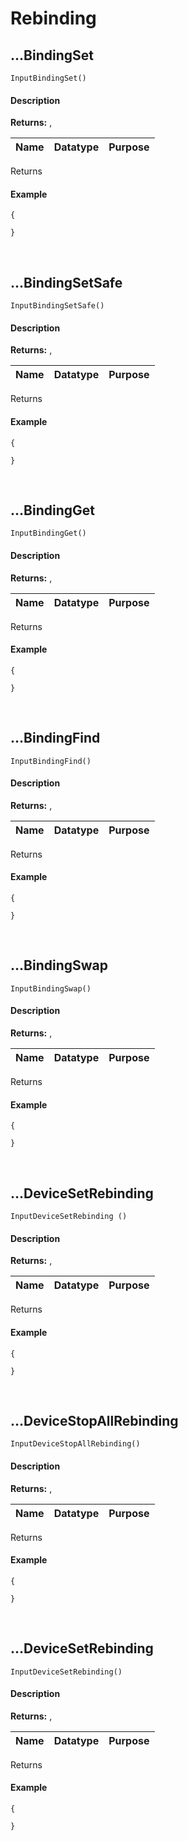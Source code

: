 # Rebinding

## …BindingSet

`InputBindingSet()`

<!-- tabs:start -->

#### **Description**

**Returns:** ,

|Name           |Datatype|Purpose                                             |
|---------------|--------|----------------------------------------------------|

Returns 

#### **Example**

```gml
{
	
}
```

<!-- tabs:end -->

&nbsp;

## …BindingSetSafe

`InputBindingSetSafe()`

<!-- tabs:start -->

#### **Description**

**Returns:** ,

|Name           |Datatype|Purpose                                             |
|---------------|--------|----------------------------------------------------|

Returns 

#### **Example**

```gml
{
	
}
```

<!-- tabs:end -->

&nbsp;

## …BindingGet

`InputBindingGet()`

<!-- tabs:start -->

#### **Description**

**Returns:** ,

|Name           |Datatype|Purpose                                             |
|---------------|--------|----------------------------------------------------|

Returns 

#### **Example**

```gml
{
	
}
```

<!-- tabs:end -->

&nbsp;

## …BindingFind

`InputBindingFind()`

<!-- tabs:start -->

#### **Description**

**Returns:** ,

|Name           |Datatype|Purpose                                             |
|---------------|--------|----------------------------------------------------|

Returns 

#### **Example**

```gml
{
	
}
```

<!-- tabs:end -->

&nbsp;

## …BindingSwap

`InputBindingSwap()`

<!-- tabs:start -->

#### **Description**

**Returns:** ,

|Name           |Datatype|Purpose                                             |
|---------------|--------|----------------------------------------------------|

Returns 

#### **Example**

```gml
{
	
}
```

<!-- tabs:end -->

&nbsp;

## …DeviceSetRebinding

`InputDeviceSetRebinding ()`

<!-- tabs:start -->

#### **Description**

**Returns:** ,

|Name           |Datatype|Purpose                                             |
|---------------|--------|----------------------------------------------------|

Returns 

#### **Example**

```gml
{
	
}
```

<!-- tabs:end -->

&nbsp;

## …DeviceStopAllRebinding

`InputDeviceStopAllRebinding()`

<!-- tabs:start -->

#### **Description**

**Returns:** ,

|Name           |Datatype|Purpose                                             |
|---------------|--------|----------------------------------------------------|

Returns 

#### **Example**

```gml
{
	
}
```

<!-- tabs:end -->

&nbsp;

## …DeviceSetRebinding

`InputDeviceSetRebinding()`

<!-- tabs:start -->

#### **Description**

**Returns:** ,

|Name           |Datatype|Purpose                                             |
|---------------|--------|----------------------------------------------------|

Returns 

#### **Example**

```gml
{
	
}
```

<!-- tabs:end -->
